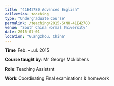 ```yaml
---
title: "41E42780 Advanced English"
collection: teaching
type: "Undergraduate Course"
permalink: /teaching/2015-SCNU-41E42780
venue: "South China Normal University"
date: 2015-07-01
location: "Guangzhou, China"
---
```


**Time**: Feb. – Jul. 2015

**Course taught by**: Mr. George Mckibbens	

**Role**: Teaching Assistant

**Work**: Coordinating Final examinations & homework